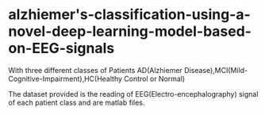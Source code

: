 # alzhiemer's-classification-using-a-novel-deep-learning-model-based-on-EEG-signals

With three different classes of Patients AD(Alzhiemer Disease),MCI(Mild-Cognitive-Impairment),HC(Healthy Control or Normal)

The dataset provided is the reading of EEG(Electro-encephalography) signal of each patient class and are matlab files.
